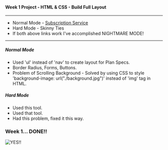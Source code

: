 #### Week 1 Project - HTML & CSS - Build Full Layout
---
* Normal Mode - [Subscription Service](https://github.com/jjrajani/w1-Project/tree/master/normal-mode)
* Hard Mode - Skinny Ties
* If both above links work I've accomplished NIGHTMARE MODE!

---

##### Normal Mode
* Used 'ul' instead of 'nav' to create layout for Plan Specs.
* Border Radius, Forms, Buttons.
* Problem of Scrolling Background - Solved by using CSS to style 'background-image: url("./background.jpg")' instead of 'img' tag in HTML.

##### Hard Mode
* Used this tool.
* Used that tool.
* Had this problem, fixed it this way.


### Week 1... DONE!!

![YES!!](http://66.media.tumblr.com/e2bc5115ad1c3711d301bd2c032c9f09/tumblr_mlz71pM6fE1rcy99do1_r1_500.gif)
